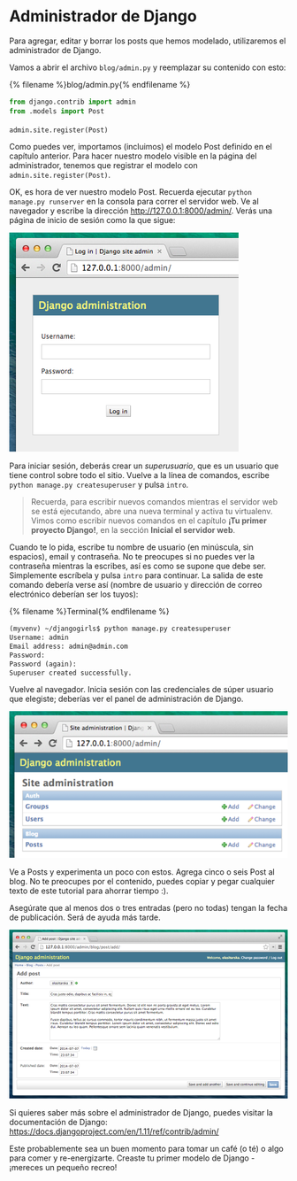 # Administrador de Django

Para agregar, editar y borrar los posts que hemos modelado, utilizaremos el administrador de Django.

Vamos a abrir el archivo `blog/admin.py` y reemplazar su contenido con esto:

{% filename %}blog/admin.py{% endfilename %}
```python
from django.contrib import admin
from .models import Post

admin.site.register(Post)
```

Como puedes ver, importamos (incluimos) el modelo Post definido en el capítulo anterior. Para hacer nuestro modelo visible en la página del administrador, tenemos que registrar el modelo con `admin.site.register(Post)`.

OK, es hora de ver nuestro modelo Post. Recuerda ejecutar `python manage.py runserver` en la consola para correr el servidor web. Ve al navegador y escribe la dirección http://127.0.0.1:8000/admin/. Verás una página de inicio de sesión como la que sigue:

![Página de inicio de sesión](images/login_page2.png)

Para iniciar sesión, deberás crear un *superusuario*, que es un usuario que tiene control sobre todo el sitio. Vuelve a la línea de comandos, escribe `python manage.py createsuperuser` y pulsa `intro`.

> Recuerda, para escribir nuevos comandos mientras el servidor web se está ejecutando, abre una nueva terminal y activa tu virtualenv. Vimos como escribir nuevos comandos en el capítulo <b>¡Tu primer proyecto Django!</b>, en la sección <b>Inicial el servidor web</b>.

Cuando te lo pida, escribe tu nombre de usuario (en minúscula, sin espacios), email y contraseña. No te preocupes si no puedes ver la contraseña mientras la escribes, así es como se supone que debe ser. Simplemente escríbela y pulsa `intro` para continuar. La salida de este comando debería verse así (nombre de usuario y dirección de correo electrónico deberían ser los tuyos):

{% filename %}Terminal{% endfilename %}
```
(myvenv) ~/djangogirls$ python manage.py createsuperuser
Username: admin
Email address: admin@admin.com
Password:
Password (again):
Superuser created successfully.
```

Vuelve al navegador. Inicia sesión con las credenciales de súper usuario que elegiste; deberías ver el panel de administración de Django.

![Administrador de Django](images/django_admin3.png)

Ve a Posts y experimenta un poco con estos. Agrega cinco o seis Post al blog. No te preocupes por el contenido, puedes copiar y pegar cualquier texto de este tutorial para ahorrar tiempo :).

Asegúrate que al menos dos o tres entradas (pero no todas) tengan la fecha de publicación. Será de ayuda más tarde.

![Administrador de Django](images/edit_post3.png)

Si quieres saber más sobre el administrador de Django, puedes visitar la documentación de Django: https://docs.djangoproject.com/en/1.11/ref/contrib/admin/

Este probablemente sea un buen momento para tomar un café (o té) o algo para comer y re-energizarte. Creaste tu primer modelo de Django - ¡mereces un pequeño recreo!
